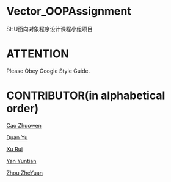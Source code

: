 # Vector_OOPAssignment
SHU面向对象程序设计课程小组项目

# ATTENTION
Please Obey Google Style Guide.

# CONTRIBUTOR(in alphabetical order)

[Cao Zhuowen](https://github.com/yuban00018)

[Duan Yu](https://github.com/Qeac)

[Xu Rui](https://github.com/DDTQ-1228)

[Yan Yuntian](https://github.com/Henry-Avery)

[Zhou ZheYuan](https://github.com/lonely-square)
